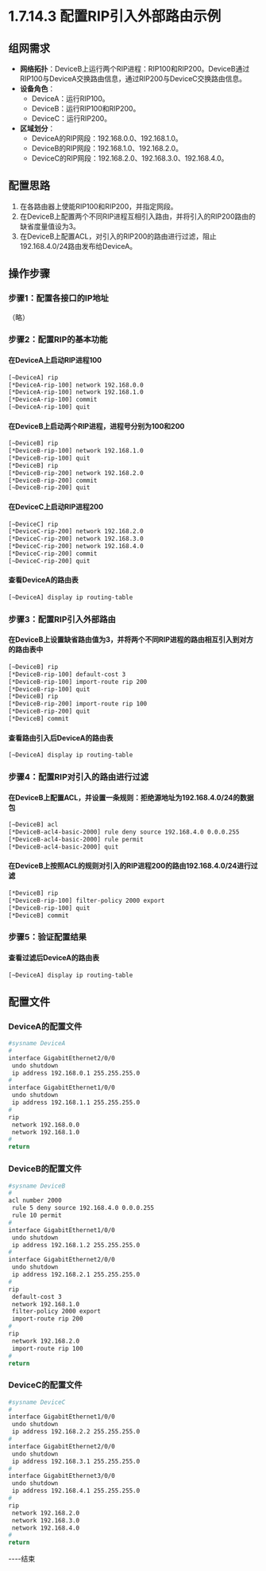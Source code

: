 # 1.7.14.3 配置RIP引入外部路由示例

## 组网需求

- **网络拓扑**：DeviceB上运行两个RIP进程：RIP100和RIP200。DeviceB通过RIP100与DeviceA交换路由信息，通过RIP200与DeviceC交换路由信息。
- **设备角色**：
  - DeviceA：运行RIP100。
  - DeviceB：运行RIP100和RIP200。
  - DeviceC：运行RIP200。
- **区域划分**：
  - DeviceA的RIP网段：192.168.0.0、192.168.1.0。
  - DeviceB的RIP网段：192.168.1.0、192.168.2.0。
  - DeviceC的RIP网段：192.168.2.0、192.168.3.0、192.168.4.0。

## 配置思路

1. 在各路由器上使能RIP100和RIP200，并指定网段。
2. 在DeviceB上配置两个不同RIP进程互相引入路由，并将引入的RIP200路由的缺省度量值设为3。
3. 在DeviceB上配置ACL，对引入的RIP200的路由进行过滤，阻止192.168.4.0/24路由发布给DeviceA。

## 操作步骤

### 步骤1：配置各接口的IP地址

（略）

### 步骤2：配置RIP的基本功能

#### 在DeviceA上启动RIP进程100

```bash
[~DeviceA] rip
[*DeviceA-rip-100] network 192.168.0.0
[*DeviceA-rip-100] network 192.168.1.0
[*DeviceA-rip-100] commit
[~DeviceA-rip-100] quit
```

#### 在DeviceB上启动两个RIP进程，进程号分别为100和200

```bash
[~DeviceB] rip
[*DeviceB-rip-100] network 192.168.1.0
[*DeviceB-rip-100] quit
[*DeviceB] rip
[*DeviceB-rip-200] network 192.168.2.0
[*DeviceB-rip-200] commit
[~DeviceB-rip-200] quit
```

#### 在DeviceC上启动RIP进程200

```bash
[~DeviceC] rip
[*DeviceC-rip-200] network 192.168.2.0
[*DeviceC-rip-200] network 192.168.3.0
[*DeviceC-rip-200] network 192.168.4.0
[*DeviceC-rip-200] commit
[~DeviceC-rip-200] quit
```

#### 查看DeviceA的路由表

```bash
[~DeviceA] display ip routing-table
```

### 步骤3：配置RIP引入外部路由

#### 在DeviceB上设置缺省路由值为3，并将两个不同RIP进程的路由相互引入到对方的路由表中

```bash
[~DeviceB] rip
[*DeviceB-rip-100] default-cost 3
[*DeviceB-rip-100] import-route rip 200
[*DeviceB-rip-100] quit
[*DeviceB] rip
[*DeviceB-rip-200] import-route rip 100
[*DeviceB-rip-200] quit
[*DeviceB] commit
```

#### 查看路由引入后DeviceA的路由表

```bash
[~DeviceA] display ip routing-table
```

### 步骤4：配置RIP对引入的路由进行过滤

#### 在DeviceB上配置ACL，并设置一条规则：拒绝源地址为192.168.4.0/24的数据包

```bash
[~DeviceB] acl
[*DeviceB-acl4-basic-2000] rule deny source 192.168.4.0 0.0.0.255
[*DeviceB-acl4-basic-2000] rule permit
[*DeviceB-acl4-basic-2000] quit
```

#### 在DeviceB上按照ACL的规则对引入的RIP进程200的路由192.168.4.0/24进行过滤

```bash
[*DeviceB] rip
[*DeviceB-rip-100] filter-policy 2000 export
[*DeviceB-rip-100] quit
[*DeviceB] commit
```

### 步骤5：验证配置结果

#### 查看过滤后DeviceA的路由表

```bash
[~DeviceA] display ip routing-table
```

## 配置文件

### DeviceA的配置文件

```bash
#sysname DeviceA
#
interface GigabitEthernet2/0/0
 undo shutdown
 ip address 192.168.0.1 255.255.255.0
#
interface GigabitEthernet1/0/0
 undo shutdown
 ip address 192.168.1.1 255.255.255.0
#
rip
 network 192.168.0.0
 network 192.168.1.0
#
return
```

### DeviceB的配置文件

```bash
#sysname DeviceB
#
acl number 2000
 rule 5 deny source 192.168.4.0 0.0.0.255
 rule 10 permit
#
interface GigabitEthernet1/0/0
 undo shutdown
 ip address 192.168.1.2 255.255.255.0
#
interface GigabitEthernet2/0/0
 undo shutdown
 ip address 192.168.2.1 255.255.255.0
#
rip
 default-cost 3
 network 192.168.1.0
 filter-policy 2000 export
 import-route rip 200
#
rip
 network 192.168.2.0
 import-route rip 100
#
return
```

### DeviceC的配置文件

```bash
#sysname DeviceC
#
interface GigabitEthernet1/0/0
 undo shutdown
 ip address 192.168.2.2 255.255.255.0
#
interface GigabitEthernet2/0/0
 undo shutdown
 ip address 192.168.3.1 255.255.255.0
#
interface GigabitEthernet3/0/0
 undo shutdown
 ip address 192.168.4.1 255.255.255.0
#
rip
 network 192.168.2.0
 network 192.168.3.0
 network 192.168.4.0
#
return
```

----结束